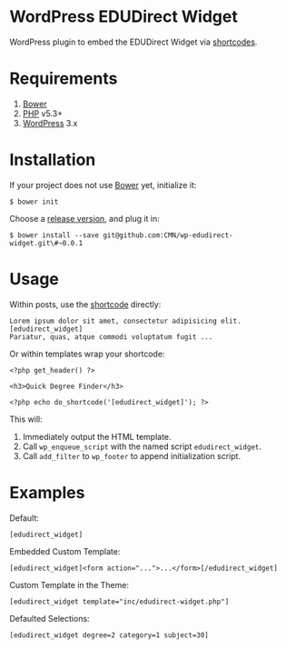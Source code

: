 WordPress EDUDirect Widget
==========================

WordPress plugin to embed the EDUDirect Widget via [shortcodes][5].


# Requirements

1. [Bower][1]
2. [PHP][2] v5.3+
3. [WordPress][3] 3.x


# Installation

If your project does not use [Bower][1] yet, initialize it:

    $ bower init

Choose a [release version][4], and plug it in:

    $ bower install --save git@github.com:CMN/wp-edudirect-widget.git\#~0.0.1


# Usage

Within posts, use the [shortcode][5] directly:

    Lorem ipsum dolor sit amet, consectetur adipisicing elit.
    [edudirect_widget]
    Pariatur, quas, atque commodi voluptatum fugit ...


Or within templates wrap your shortcode:

    <?php get_header() ?>

    <h3>Quick Degree Finder</h3>

    <?php echo do_shortcode('[edudirect_widget]'); ?>


This will:

1. Immediately output the HTML template.
2. Call `wp_enqueue_script` with the named script `edudirect_widget`.
3. Call `add_filter` to `wp_footer` to append initialization script.


# Examples

Default:

    [edudirect_widget]

Embedded Custom Template:

    [edudirect_widget]<form action="...">...</form>[/edudirect_widget]

Custom Template in the Theme:

    [edudirect_widget template="inc/edudirect-widget.php"]

Defaulted Selections:

    [edudirect_widget degree=2 category=1 subject=30]



[1]: http://bower.io/
[2]: http://www.php.net/
[3]: http://wordpress.org/
[4]: https://github.com/CMN/wp-edudirect-widget/releases
[5]: http://codex.wordpress.org/Shortcode_API
